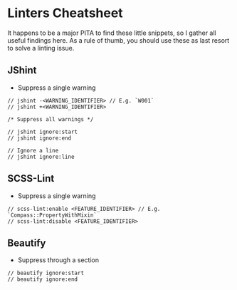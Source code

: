 # Linters Cheatsheet
It happens to be a major PITA to find these little snippets, so I gather all useful findings here. As a rule of thumb, you should use these as last resort to solve a linting issue.

## JShint
* Suppress a single warning

```
// jshint -<WARNING_IDENTIFIER> // E.g. `W001`
// jshint +<WARNING_IDENTIFIER>

/* Suppress all warnings */

// jshint ignore:start
// jshint ignore:end

// Ignore a line
// jshint ignore:line
```

## SCSS-Lint
* Suppress a single warning

```
// scss-lint:enable <FEATURE_IDENTIFIER> // E.g. `Compass::PropertyWithMixin`
// scss-lint:disable <FEATURE_IDENTIFIER>
```

## Beautify
* Suppress through a section

```
// beautify ignore:start
// beautify ignore:end
```
